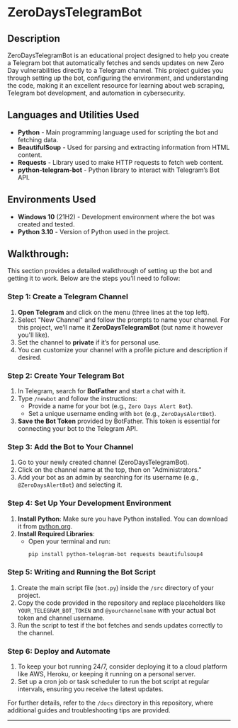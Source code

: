 # ZeroDaysTelegramBot

## Description
ZeroDaysTelegramBot is an educational project designed to help you create a Telegram bot that automatically fetches and sends updates on new Zero Day vulnerabilities directly to a Telegram channel. This project guides you through setting up the bot, configuring the environment, and understanding the code, making it an excellent resource for learning about web scraping, Telegram bot development, and automation in cybersecurity.

## Languages and Utilities Used

- **Python** - Main programming language used for scripting the bot and fetching data.
- **BeautifulSoup** - Used for parsing and extracting information from HTML content.
- **Requests** - Library used to make HTTP requests to fetch web content.
- **python-telegram-bot** - Python library to interact with Telegram’s Bot API.

## Environments Used

- **Windows 10** (21H2) - Development environment where the bot was created and tested.
- **Python 3.10** - Version of Python used in the project.

## Walkthrough:

This section provides a detailed walkthrough of setting up the bot and getting it to work. Below are the steps you’ll need to follow:

### Step 1: Create a Telegram Channel
1. **Open Telegram** and click on the menu (three lines at the top left).
2. Select "New Channel" and follow the prompts to name your channel. For this project, we’ll name it **ZeroDaysTelegramBot** (but name it however you'll like).
3. Set the channel to **private** if it’s for personal use.
4. You can customize your channel with a profile picture and description if desired.

### Step 2: Create Your Telegram Bot
1. In Telegram, search for **BotFather** and start a chat with it.
2. Type `/newbot` and follow the instructions:
   - Provide a name for your bot (e.g., `Zero Days Alert Bot`).
   - Set a unique username ending with `bot` (e.g., `ZeroDaysAlertBot`).
3. **Save the Bot Token** provided by BotFather. This token is essential for connecting your bot to the Telegram API.

### Step 3: Add the Bot to Your Channel
1. Go to your newly created channel (ZeroDaysTelegramBot).
2. Click on the channel name at the top, then on "Administrators."
3. Add your bot as an admin by searching for its username (e.g., `@ZeroDaysAlertBot`) and selecting it.

### Step 4: Set Up Your Development Environment
1. **Install Python**: Make sure you have Python installed. You can download it from [python.org](https://www.python.org/).
2. **Install Required Libraries**:
   - Open your terminal and run:
     ```bash
     pip install python-telegram-bot requests beautifulsoup4
     ```

### Step 5: Writing and Running the Bot Script
1. Create the main script file (`bot.py`) inside the `/src` directory of your project.
2. Copy the code provided in the repository and replace placeholders like `YOUR_TELEGRAM_BOT_TOKEN` and `@yourchannelname` with your actual bot token and channel username.
3. Run the script to test if the bot fetches and sends updates correctly to the channel.

### Step 6: Deploy and Automate
1. To keep your bot running 24/7, consider deploying it to a cloud platform like AWS, Heroku, or keeping it running on a personal server.
2. Set up a cron job or task scheduler to run the bot script at regular intervals, ensuring you receive the latest updates.

For further details, refer to the `/docs` directory in this repository, where additional guides and troubleshooting tips are provided.

---
